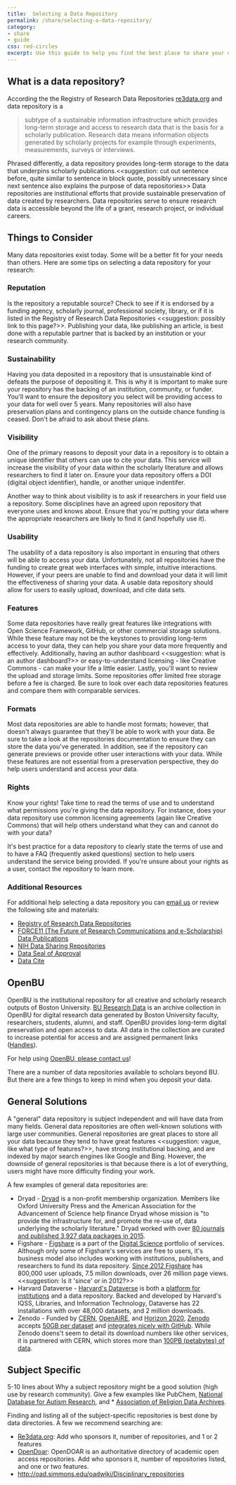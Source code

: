 ```yaml
---
title:  Selecting a Data Repository
permalink: /share/selecting-a-data-repository/
category: 
- share
- guide
css: red-circles
excerpt: Use this guide to help you find the best place to share your data. 
---
```


## What is a data repository?

According the the Registry of Research Data Repositories [re3data.org](http://www.re3data.org/) and data repository is a

>  subtype of a sustainable information infrastructure which provides long-term storage and access to research data that is the basis for a scholarly publication. Research data means information objects generated by scholarly projects for example through experiments, measurements, surveys or interviews.

Phrased differently, a data repository provides long-term storage to the data that underpins scholarly publications.<<suggestion: cut out sentence before, quite similar to sentence in block quote, possibly unnecessary since next sentence also explains the purpose of data repositories>> Data repositories are institutional efforts that provide sustainable preservation of data created by researchers. Data repositories serve to ensure research data is accessible beyond the life of a grant, research project, or individual careers. 

## Things to Consider

Many data repositories exist today. Some will be a better fit for your needs than others. Here are some tips on selecting a data repository for your research:

### Reputation 

Is the repository a reputable source? Check to see if it is endorsed by a funding agency, scholarly journal, professional society, library, or if it is listed in the Registry of Research Data Repositories <<suggestion: possibly link to this page?>>. Publishing your data, like publishing an article, is best done with a reputable partner that is backed by an institution or your research community.  

### Sustainability 

Having you data deposited in a repository that is unsustainable kind of defeats the purpose of depositing it. This is why it is important to make sure your repository has the backing of an institution, community, or funder. You'll want to ensure the depository you select will be providing access to your data for well over 5 years. Many repositories will also have preservation plans and contingency plans on the outside chance funding is ceased. Don't be afraid to ask about these plans. 

### Visibility

One of the primary reasons to deposit your data in a repository is to obtain a unique identifier that others can use to cite your data. This service will increase the visibility of your data within the scholarly literature and allows researchers to find it later on. Ensure your data repository offers a DOI (digital object identifier), handle, or another unique indentifer.

Another way to think about visibility is to ask if researchers in your field use a repository. Some disciplines have an agreed upon repository that everyone uses and knows about. Ensure that you're putting your data where the appropriate researchers are likely to find it (and hopefully use it). 

### Usability

The usability of a data repository is also important in ensuring that others will be able to access your data. Unfortunately, not all repositories have the funding to create great web interfaces with simple, intuitive interactions. However, if your peers are unable to find and download your data it will limit the effectiveness of sharing your data. A usable data repository should allow for users to easily upload, download, and cite data sets. 

### Features

Some data repositories have really great features like integrations with Open Science Framework, GitHub, or other commercial storage solutions. While these feature may not be the keystones to providing long-term access to your data, they can help you share your data more frequently and effectively. Additionally, having an author dashboard <<suggestion: what is an author dashboard?>> or easy-to-understand licensing - like Creative Commons - can make your life a little easier. Lastly, you'll want to review the upload and storage limits. Some repositories offer limited free storage before a fee is charged. Be sure to look over each data repositories features and compare them with comparable services. 

### Formats 

Most data repositories are able to handle most formats; however, that doesn't always guarantee that they'll be able to work with your data. Be sure to take a look at the repositories documentation to ensure they can store the data you've generated. In addition, see if the repository can generate previews or provide other user interactions with your data. While these features are not essential from a preservation perspective, they do help users understand and access your data. 

### Rights

Know your rights! Take time to read the terms of use and to understand what permissions you're giving the data repository. For instance, does your data repository use common licensing agreements (again like Creative Commons) that will help others understand what they can and cannot do with your data?

It's best practice for a data repository to clearly state the terms of use and to have a FAQ (frequently asked questions) section to help users understand the service being provided. If you're unsure about your rights as a user, contact the repository to learn more. 

### Additional Resources

For additional help selecting a data repository you can [email us](mailto:data@bu.edu) or review the following site and  materials:

* [Registry of Research Data Repositories](http://www.re3data.org/)
* [FORCE11 (The Future of Research Communications and e-Scholarship) Data Publications](https://www.force11.org/publications/community-publications?combine=data)
* [NIH Data Sharing Repositories](https://www.nlm.nih.gov/NIHbmic/nih_data_sharing_repositories.html)
* [Data Seal of Approval](http://www.datasealofapproval.org/en/)
* [Data Cite](https://www.datacite.org/)


## OpenBU

OpenBU is the institutional repository for all creative and scholarly research outputs of Boston University. [BU Research Data](https://open.bu.edu/handle/2144/20284) is an archive collection in OpenBU for digital research data generated by Boston University faculty, researchers, students, alumni, and staff. OpenBU provides long-term digital preservation and open access to data. All data in the collection are curated to increase potential for access and are assigned permanent links ([Handles](https://en.wikipedia.org/wiki/Handle_System)).

For help using [OpenBU, please contact us](mailto:open-help@bu.edu)!

There are a number of data repositories available to scholars beyond BU. But there are a few things to keep in mind when you deposit your data. 

## General Solutions 

A "general" data repository is subject independent and will have data from many fields. General data repositories are often well-known solutions with large user communities. General repositories are great places to store all your data because they tend to have great features <<suggestion: vague, like what type of features?>>, have strong institutional backing, and are indexed by major search engines like Google and Bing. However, the downside of general repositories is that because there is a lot of everything, users might have more difficulty finding your work. 

A few examples of general data repositories are: 

* Dryad - [Dryad](http://datadryad.org/) is a non-profit membership organization. Members like Oxford University Press and the American Association for the Advancement of Science help finance Dryad whose mission is "to provide the infrastructure for, and promote the re-use of, data underlying the scholarly literature." Dryad worked with over [80 journals and published 3,927 data packages in 2015](http://datadryad.org/themes/Mirage/docs/DryadAnnualReport2015.pdf).
* Figshare - [Figshare](https://figshare.com/) is a part of the [Digital Science](https://www.digital-science.com/) portfolio of services. Although only some of Figshare's services are free to users, it's business model also includes working with institutions, publishers, and researchers to fund its data repository. [Since 2012 Figshare](https://figshare.com/about) has 800,000 user uploads, 7.5 millon downloads, over 26 million page views. <<suggestion: Is it 'since' or in 2012?>>
* Harvard Dataverse - [Harvard's Dataverse](https://dataverse.harvard.edu/) is both a [platform for institutions](http://dataverse.org/) and a data repository. Backed and developed by Harvard's IQSS, Libraries, and Information Technology, Dataverse has 22 installations with over 48,000 datasets, and 2 million downloads. 
* Zenodo - Funded by [CERN](http://home.cern/), [OpenAIRE](https://www.openaire.eu/), and [Horizon 2020](https://ec.europa.eu/programmes/horizon2020/), [Zenodo](https://zenodo.org/) accepts [50GB per dataset](https://zenodo.org/faq) and [integrates nicely with GitHub](https://guides.github.com/activities/citable-code/). While Zenodo doens't seem to detail its download numbers like other services, it is partnered with CERN, which stores more than [100PB (petabytes) of data](https://zenodo.org/faq). 


## Subject Specific 

5-10 lines about Why a subject repository might be a good solution (high use by research community). Give a few examples like PubChem,  [National Database for Autism Research](https://ndar.nih.gov/), and * [Association of Religion Data Archives](http://www.thearda.com/).

Finding and listing all of the subject-specific repositories is best done by data directories. A few we recommend searching are: 

* [Re3data.org](http://www.re3data.org/): Add who sponsors it, number of repositories, and 1 or 2 features
* [OpenDoar](http://opendoar.org/): OpenDOAR is an authoritative directory of academic open access repositories. Add who sponsors it, number of repositories listed, and one or two features. 
* http://oad.simmons.edu/oadwiki/Disciplinary_repositories
